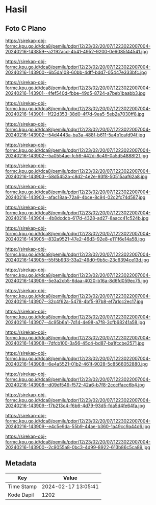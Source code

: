# Hasil

## Foto C Plano

https://sirekap-obj-formc.kpu.go.id/dca8/pemilu/pdpr/12/23/02/20/07/1223022007004-20240216-143859--a2192acd-4b41-4952-9200-0e6085f44541.jpg

https://sirekap-obj-formc.kpu.go.id/dca8/pemilu/pdpr/12/23/02/20/07/1223022007004-20240216-143900--6b5da108-60bb-4dff-bdd7-05447e333bfc.jpg

https://sirekap-obj-formc.kpu.go.id/dca8/pemilu/pdpr/12/23/02/20/07/1223022007004-20240216-143901--4fef540d-fbbe-49d5-8724-a7beb1baabb3.jpg

https://sirekap-obj-formc.kpu.go.id/dca8/pemilu/pdpr/12/23/02/20/07/1223022007004-20240216-143901--1f22d353-38d0-4f7d-9ea5-5eb2a7030ff8.jpg

https://sirekap-obj-formc.kpu.go.id/dca8/pemilu/pdpr/12/23/02/20/07/1223022007004-20240216-143902--54d4443a-ba3a-488f-b611-5a4b1cafd94f.jpg

https://sirekap-obj-formc.kpu.go.id/dca8/pemilu/pdpr/12/23/02/20/07/1223022007004-20240216-143902--5a0554ae-fc56-442d-8c49-0a5d54888f21.jpg

https://sirekap-obj-formc.kpu.go.id/dca8/pemilu/pdpr/12/23/02/20/07/1223022007004-20240216-143903--58d5452a-c8d2-4e2e-93f8-50515aaf62a8.jpg

https://sirekap-obj-formc.kpu.go.id/dca8/pemilu/pdpr/12/23/02/20/07/1223022007004-20240216-143903--afac18aa-72a9-4bce-8c94-02c2fc74d587.jpg

https://sirekap-obj-formc.kpu.go.id/dca8/pemilu/pdpr/12/23/02/20/07/1223022007004-20240216-143904--4b8dcdcb-617d-4328-ad27-8aacc41c524b.jpg

https://sirekap-obj-formc.kpu.go.id/dca8/pemilu/pdpr/12/23/02/20/07/1223022007004-20240216-143905--832a9521-47e2-46d3-92e8-e111f6e14a58.jpg

https://sirekap-obj-formc.kpu.go.id/dca8/pemilu/pdpr/12/23/02/20/07/1223022007004-20240216-143905--55f5b933-33a2-49d0-9b5c-23c6394ce13d.jpg

https://sirekap-obj-formc.kpu.go.id/dca8/pemilu/pdpr/12/23/02/20/07/1223022007004-20240216-143906--5e3a2cb5-6daa-4020-b16a-8d6fd059ec75.jpg

https://sirekap-obj-formc.kpu.go.id/dca8/pemilu/pdpr/12/23/02/20/07/1223022007004-20240216-143907--32c4f62a-5478-4bf5-97b8-ef7a1cc2ec17.jpg

https://sirekap-obj-formc.kpu.go.id/dca8/pemilu/pdpr/12/23/02/20/07/1223022007004-20240216-143907--4c95b6a1-7d14-4e98-a7f8-3cfb68241a58.jpg

https://sirekap-obj-formc.kpu.go.id/dca8/pemilu/pdpr/12/23/02/20/07/1223022007004-20240216-143908--7dfcb100-3a56-45c4-bd87-ba1fccbe2571.jpg

https://sirekap-obj-formc.kpu.go.id/dca8/pemilu/pdpr/12/23/02/20/07/1223022007004-20240216-143908--6e4a5521-01b2-461f-9028-5c8566052880.jpg

https://sirekap-obj-formc.kpu.go.id/dca8/pemilu/pdpr/12/23/02/20/07/1223022007004-20240216-143908--d09df549-f572-42a6-b7f8-2cccffacc6b4.jpg

https://sirekap-obj-formc.kpu.go.id/dca8/pemilu/pdpr/12/23/02/20/07/1223022007004-20240216-143909--17b213c4-f6b6-4d79-93d5-fda5d4fe64fa.jpg

https://sirekap-obj-formc.kpu.go.id/dca8/pemilu/pdpr/12/23/02/20/07/1223022007004-20240216-143909--e4c5e9da-55b9-44ae-b360-1a49cc9a44d6.jpg

https://sirekap-obj-formc.kpu.go.id/dca8/pemilu/pdpr/12/23/02/20/07/1223022007004-20240216-143900--2c9055a8-0bc3-4d99-8922-613b86c5ca89.jpg


## Metadata

| Key        | Value               |
| ---------- | ------------------- |
| Time Stamp | 2024-02-17 13:05:41 |
| Kode Dapil | 1202                |



